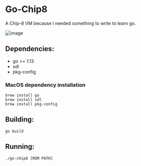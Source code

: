 # Go-Chip8

A Chip-8 VM because I needed something to write to learn go.

![image](https://user-images.githubusercontent.com/87444/72736676-02970f00-3b53-11ea-8f8f-eca656b1d761.png)

## Dependencies:
* go >= 1.13
* sdl
* pkg-config

### MacOS dependency installation
```
brew install go
brew install sdl
brew install pkg-config
```

## Building:

```
go build
```

## Running:

```
./go-chip8 [ROM PATH]
```
